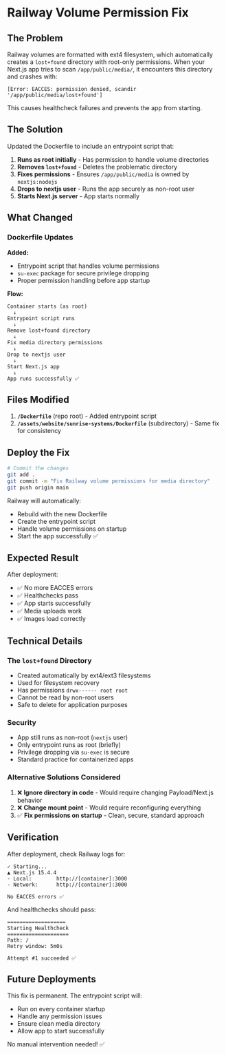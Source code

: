 # Railway Volume Permission Fix

## The Problem

Railway volumes are formatted with ext4 filesystem, which automatically creates a `lost+found` directory with root-only permissions. When your Next.js app tries to scan `/app/public/media/`, it encounters this directory and crashes with:

```
[Error: EACCES: permission denied, scandir '/app/public/media/lost+found']
```

This causes healthcheck failures and prevents the app from starting.

## The Solution

Updated the Dockerfile to include an entrypoint script that:

1. **Runs as root initially** - Has permission to handle volume directories
2. **Removes `lost+found`** - Deletes the problematic directory
3. **Fixes permissions** - Ensures `/app/public/media` is owned by `nextjs:nodejs`
4. **Drops to nextjs user** - Runs the app securely as non-root user
5. **Starts Next.js server** - App starts normally

## What Changed

### Dockerfile Updates

**Added:**
- Entrypoint script that handles volume permissions
- `su-exec` package for secure privilege dropping
- Proper permission handling before app startup

**Flow:**
```
Container starts (as root)
  ↓
Entrypoint script runs
  ↓
Remove lost+found directory
  ↓
Fix media directory permissions
  ↓
Drop to nextjs user
  ↓
Start Next.js app
  ↓
App runs successfully ✅
```

## Files Modified

1. **`/Dockerfile`** (repo root) - Added entrypoint script
2. **`/assets/website/sunrise-systems/Dockerfile`** (subdirectory) - Same fix for consistency

## Deploy the Fix

```bash
# Commit the changes
git add .
git commit -m "Fix Railway volume permissions for media directory"
git push origin main
```

Railway will automatically:
- Rebuild with the new Dockerfile
- Create the entrypoint script
- Handle volume permissions on startup
- Start the app successfully ✅

## Expected Result

After deployment:
- ✅ No more EACCES errors
- ✅ Healthchecks pass
- ✅ App starts successfully
- ✅ Media uploads work
- ✅ Images load correctly

## Technical Details

### The `lost+found` Directory

- Created automatically by ext4/ext3 filesystems
- Used for filesystem recovery
- Has permissions `drwx------ root root`
- Cannot be read by non-root users
- Safe to delete for application purposes

### Security

- App still runs as non-root (`nextjs` user)
- Only entrypoint runs as root (briefly)
- Privilege dropping via `su-exec` is secure
- Standard practice for containerized apps

### Alternative Solutions Considered

1. ❌ **Ignore directory in code** - Would require changing Payload/Next.js behavior
2. ❌ **Change mount point** - Would require reconfiguring everything
3. ✅ **Fix permissions on startup** - Clean, secure, standard approach

## Verification

After deployment, check Railway logs for:

```
✓ Starting...
▲ Next.js 15.4.4
- Local:        http://[container]:3000
- Network:      http://[container]:3000

No EACCES errors ✅
```

And healthchecks should pass:

```
===================
Starting Healthcheck
====================
Path: /
Retry window: 5m0s

Attempt #1 succeeded ✅
```

## Future Deployments

This fix is permanent. The entrypoint script will:
- Run on every container startup
- Handle any permission issues
- Ensure clean media directory
- Allow app to start successfully

No manual intervention needed! ✅

